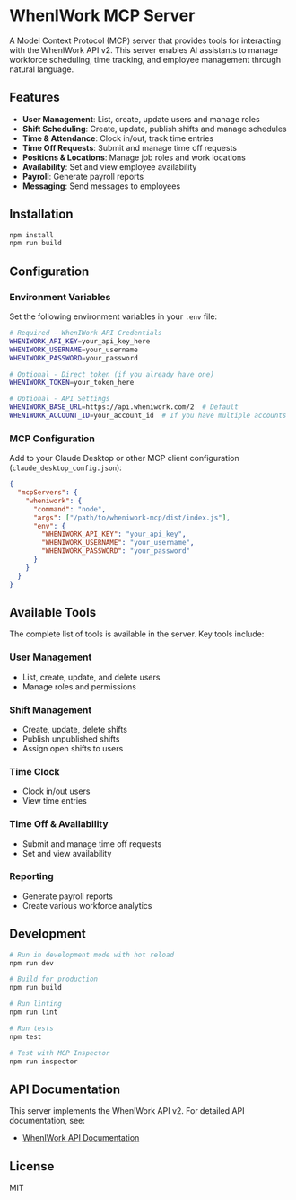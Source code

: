 # WhenIWork MCP Server

A Model Context Protocol (MCP) server that provides tools for interacting with the WhenIWork API v2. This server enables AI assistants to manage workforce scheduling, time tracking, and employee management through natural language.

## Features

- **User Management**: List, create, update users and manage roles
- **Shift Scheduling**: Create, update, publish shifts and manage schedules  
- **Time & Attendance**: Clock in/out, track time entries
- **Time Off Requests**: Submit and manage time off requests
- **Positions & Locations**: Manage job roles and work locations
- **Availability**: Set and view employee availability
- **Payroll**: Generate payroll reports
- **Messaging**: Send messages to employees

## Installation

```bash
npm install
npm run build
```

## Configuration

### Environment Variables

Set the following environment variables in your `.env` file:

```bash
# Required - WhenIWork API Credentials
WHENIWORK_API_KEY=your_api_key_here
WHENIWORK_USERNAME=your_username
WHENIWORK_PASSWORD=your_password

# Optional - Direct token (if you already have one)
WHENIWORK_TOKEN=your_token_here

# Optional - API Settings
WHENIWORK_BASE_URL=https://api.wheniwork.com/2  # Default
WHENIWORK_ACCOUNT_ID=your_account_id  # If you have multiple accounts
```

### MCP Configuration

Add to your Claude Desktop or other MCP client configuration (`claude_desktop_config.json`):

```json
{
  "mcpServers": {
    "wheniwork": {
      "command": "node",
      "args": ["/path/to/wheniwork-mcp/dist/index.js"],
      "env": {
        "WHENIWORK_API_KEY": "your_api_key",
        "WHENIWORK_USERNAME": "your_username",
        "WHENIWORK_PASSWORD": "your_password"
      }
    }
  }
}
```

## Available Tools

The complete list of tools is available in the server. Key tools include:

### User Management
- List, create, update, and delete users
- Manage roles and permissions

### Shift Management  
- Create, update, delete shifts
- Publish unpublished shifts
- Assign open shifts to users

### Time Clock
- Clock in/out users
- View time entries

### Time Off & Availability
- Submit and manage time off requests
- Set and view availability

### Reporting
- Generate payroll reports
- Create various workforce analytics

## Development

```bash
# Run in development mode with hot reload
npm run dev

# Build for production
npm run build

# Run linting
npm run lint

# Run tests
npm test

# Test with MCP Inspector
npm run inspector
```

## API Documentation

This server implements the WhenIWork API v2. For detailed API documentation, see:
- [WhenIWork API Documentation](https://apidocs.wheniwork.com/external/index.html)

## License

MIT
